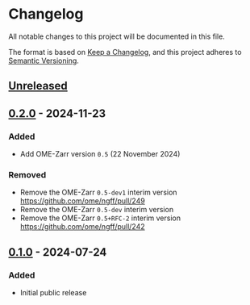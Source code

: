 # Changelog

All notable changes to this project will be documented in this file.

The format is based on [Keep a Changelog](https://keepachangelog.com/en/1.0.0/),
and this project adheres to [Semantic Versioning](https://semver.org/spec/v2.0.0.html).

## [Unreleased]

## [0.2.0] - 2024-11-23

### Added
- Add OME-Zarr version `0.5` (22 November 2024)

### Removed
- Remove the OME-Zarr `0.5-dev1` interim version https://github.com/ome/ngff/pull/249
- Remove the OME-Zarr `0.5-dev` interim version
- Remove the OME-Zarr `0.5+RFC-2` interim version https://github.com/ome/ngff/pull/242

## [0.1.0] - 2024-07-24

### Added
- Initial public release

[unreleased]: https://github.com/LDeakin/rust_ome_zarr_metadata/compare/v0.2.0...HEAD
[0.2.0]: https://github.com/LDeakin/rust_ome_zarr_metadata/releases/tag/v0.2.0
[0.1.0]: https://github.com/LDeakin/rust_ome_zarr_metadata/releases/tag/v0.1.0
